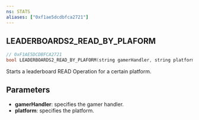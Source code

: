 ```yaml
---
ns: STATS
aliases: ["0xf1ae5dcdbfca2721"]
---
```

## LEADERBOARDS2_READ_BY_PLAFORM

```c
// 0xF1AE5DCDBFCA2721
bool LEADERBOARDS2_READ_BY_PLAFORM(string gamerHandler, string platform);
```

Starts a leaderboard READ Operation for a certain platform.


## Parameters
* **gamerHandler**: specifies the gamer handler.
* **platform**: specifies the platform.
